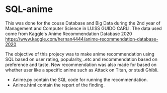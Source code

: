 # SQL-anime

This was done for the couse Database and Big Data during the 2nd year of Management and Computer Science in LUISS GUIDO CARLI. 
The data used come from Kaggle's Anime Recommendation Database 2020 https://www.kaggle.com/hernan4444/anime-recommendation-database-2020

The objective of this projecy was to make anime recommendation using SQL based on user rating, popularity,..etc and recommendation based on preference and taste. New recommendation was also made for based on whether user like a specific anime such as Attack on Titan, or studi Ghibli. 
- Anime.py contain the SQL code for running the recommendation. 
- Anime.html contain the report of the finding. 
